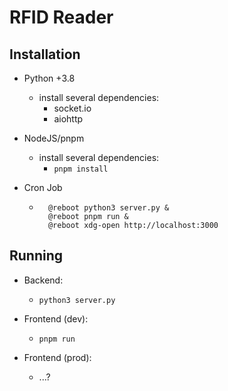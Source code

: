 # RFID Reader

## Installation

- Python +3.8
	- install several dependencies:
		- socket.io
		- aiohttp

- NodeJS/pnpm
	- install several dependencies:
		- `pnpm install`

- Cron Job
	- ```
		@reboot python3 server.py &
		@reboot pnpm run &
		@reboot xdg-open http://localhost:3000
	  ```

## Running

- Backend:
	- `python3 server.py`

- Frontend (dev):
	- `pnpm run`
- Frontend (prod):
	- ...?
